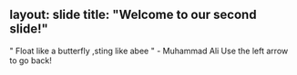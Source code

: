 layout: slide
title: "Welcome to our second slide!"
---
" Float like a butterfly ,sting like abee " - Muhammad Ali
Use the left arrow to go back!
